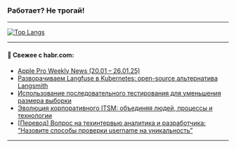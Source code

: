 ### Работает? Не трогай!

---
<!--
#### 🛠️ Technical stack:

![Java](https://img.shields.io/badge/Java-informational?logo=Oracle&style=flat&logoColor=white&color=FF4500)
![Kotlin](https://img.shields.io/badge/Kotlin-informational?logo=Kotlin&style=flat&logoColor=white&color=774D97)
![TS](https://img.shields.io/badge/TypeScript-informational?logo=typeScript&style=flat&logoColor=black&color=017acc)
![Python](https://img.shields.io/badge/Python-informational?logo=Python&style=flat&logoColor=black&color=ffdd54) <br>
![Spring](https://img.shields.io/badge/Spring-informational?logo=Spring&style=flat&logoColor=white&color=6DB33F) 
![SpringBoot](https://img.shields.io/badge/SpringBoot-informational?logo=SpringBoot&style=flat&logoColor=white&color=6DB33F)
![Nest](https://img.shields.io/badge/NestJS-informational?logo=NestJS&style=flat&logoColor=white&color=E0234E) 
![NodeJS](https://img.shields.io/badge/NodeJS-informational?logo=node.js&style=flat&logoColor=white&color=70A760)<br>
![PostgreSQL](https://img.shields.io/badge/PostgreSQL-informational?logo=PostgreSQL&style=flat&logoColor=white&color=DAA520)
![MongoDB](https://img.shields.io/badge/MongoDB-informational?logo=MongoDB&style=flat&logoColor=white&color=870000)
![Apache](https://img.shields.io/badge/Apache-informational?logo=apache&style=flat&logoColor=white&color=f74e28)

___ 
-->

<!--- #### 🛠️ : --->

[![Top Langs](https://github-readme-stats-82jvfl3w3-advtsettinggmailcoms-projects.vercel.app/api/top-langs/?username=zloylis&langs_count=10&hide_title=true&title_color=e6edf3&size_weight=0.5&count_weight=0.5&layout=compact&hide_progress=true&hide_border=true&theme=dracula)](https://github.com/zloylis)

<!---


####  :octocat:&nbsp;&nbsp; Статистика:

![GitHub stats](https://github-readme-stats-u2qms2cxw-advtsettinggmailcoms-projects.vercel.app/api?username=zloylis&show_icons=true&hide_border=true&theme=dracula&title_color=e6edf3&include_all_commits=true&count_private=true&hide_rank=false&hide_title=true&rank_icon=github)
-->
---

#### 💬 Свежее с habr.com:

<!-- BLOG-POST-LIST:START -->
- [Apple Pro Weekly News &lpar;20.01 – 26.01.25&rpar;](https://habr.com/ru/articles/877028/?utm_source=habrahabr&utm_medium=rss&utm_campaign=877028)
- [Разворачиваем Langfuse в Kubernetes: open-source альтернатива Langsmith](https://habr.com/ru/articles/877070/?utm_source=habrahabr&utm_medium=rss&utm_campaign=877070)
- [Использование последовательного тестирования для уменьшения размера выборки](https://habr.com/ru/companies/tbank/articles/876984/?utm_source=habrahabr&utm_medium=rss&utm_campaign=876984)
- [Эволюция корпоративного ITSM: объединяя людей, процессы и технологии](https://habr.com/ru/companies/simpleone/articles/877032/?utm_source=habrahabr&utm_medium=rss&utm_campaign=877032)
- [[Перевод] Вопрос на техинтервью аналитика и разработчика: “Назовите способы проверки username на уникальность”](https://habr.com/ru/companies/ssp-soft/articles/876622/?utm_source=habrahabr&utm_medium=rss&utm_campaign=876622)
<!-- BLOG-POST-LIST:END -->

---

